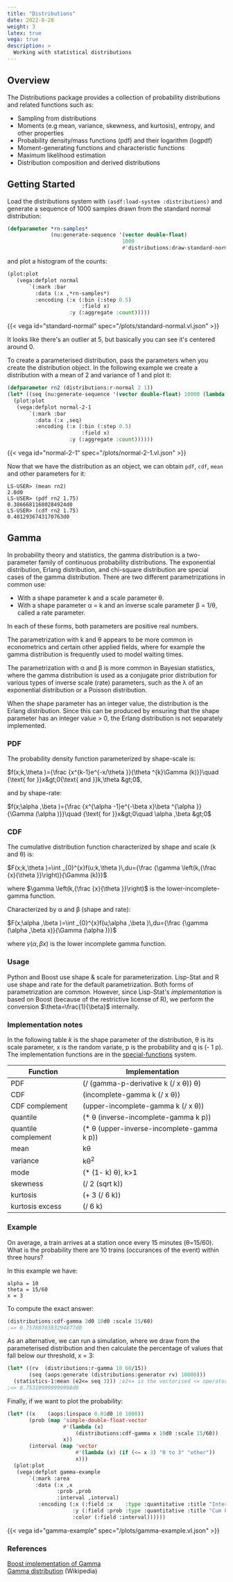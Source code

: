 ```yaml
---
title: "Distributions"
date: 2022-8-28
weight: 3
latex: true
vega: true
description: >
  Working with statistical distributions
---
```


## Overview

The Distributions package provides a collection of probability distributions and related functions such as:

- Sampling from distributions
- Moments (e.g mean, variance, skewness, and kurtosis), entropy, and other properties
- Probability density/mass functions (pdf) and their logarithm (logpdf)
- Moment-generating functions and characteristic functions
- Maximum likelihood estimation
- Distribution composition and derived distributions

## Getting Started

Load the distributions system with `(asdf:load-system :distributions)` and generate a sequence of 1000 samples drawn from the standard normal distribution:

```lisp
(defparameter *rn-samples*
              (nu:generate-sequence '(vector double-float)
			            			 1000
				                     #'distributions:draw-standard-normal))
```
and plot a histogram of the counts:

```lisp
(plot:plot
   (vega:defplot normal
       `(:mark :bar
	     :data (:x ,*rn-samples*)
	     :encoding (:x (:bin (:step 0.5)
	                    :field x)
		            :y (:aggregate :count)))))
```

{{< vega id="standard-normal" spec="/plots/standard-normal.vl.json" >}}

It looks like there's an outlier at 5, but basically you can see it's centered around 0.

To create a parameterised distribution, pass the parameters when you create the distribution object.  In the following example we create a distribution with a mean of 2 and variance of 1 and plot it:

```lisp
(defparameter rn2 (distributions:r-normal 2 1))
(let* ((seq (nu:generate-sequence '(vector double-float) 10000 (lambda () (distributions:draw rn2)))))
  (plot:plot
   (vega:defplot normal-2-1
       `(:mark :bar
	     :data (:x ,seq)
	     :encoding (:x (:bin (:step 0.5)
			            :field x)
		            :y (:aggregate :count))))))
```
{{< vega id="normal-2-1" spec="/plots/normal-2-1.vl.json" >}}

Now that we have the distribution as an object, we can obtain `pdf`, `cdf`, `mean` and other parameters for it:

```
LS-USER> (mean rn2)
2.0d0
LS-USER> (pdf rn2 1.75)
0.38666811680284924d0
LS-USER> (cdf rn2 1.75)
0.4012936743170763d0
```

## Gamma

In probability theory and statistics, the gamma distribution is a two-parameter family of continuous probability distributions. The exponential distribution, Erlang distribution, and chi-square distribution are special cases of the gamma distribution. There are two different parametrizations in common use:

- With a shape parameter k and a scale parameter θ.
- With a shape parameter α = k and an inverse scale parameter β = 1/θ, called a rate parameter.

In each of these forms, both parameters are positive real numbers.

The parametrization with k and θ appears to be more common in econometrics and certain other applied fields, where for example the gamma distribution is frequently used to model waiting times.

The parametrization with α and β is more common in Bayesian statistics, where the gamma distribution is used as a conjugate prior distribution for various types of inverse scale (rate) parameters, such as the λ of an exponential distribution or a Poisson distribution.

When the shape parameter has an integer value, the distribution is the Erlang distribution.  Since this can be produced by ensuring that the shape parameter has an integer value > 0, the Erlang distribution is not separately implemented.

### PDF

The probability density function parameterized by shape-scale is:

$f(x;k,\theta )={\frac {x^{k-1}e^{-x/\theta }}{\theta ^{k}\Gamma (k)}}\quad {\text{ for }}x&gt;0{\text{ and }}k,\theta &gt;0$,

and by shape-rate:

$f(x;\alpha ,\beta )={\frac {x^{\alpha -1}e^{-\beta x}\beta ^{\alpha }}{\Gamma (\alpha )}}\quad {\text{ for }}x&gt;0\quad \alpha ,\beta &gt;0$

### CDF

The cumulative distribution function characterized by shape and scale (k and θ) is:

$F(x;k,\theta )=\int _{0}^{x}f(u;k,\theta )\,du={\frac {\gamma \left(k,{\frac {x}{\theta }}\right)}{\Gamma (k)}}$

where $\gamma \left(k,{\frac {x}{\theta }}\right)$ is the lower-incomplete-gamma function.

Characterized by α and β (shape and rate):

$F(x;\alpha ,\beta )=\int _{0}^{x}f(u;\alpha ,\beta )\,du={\frac {\gamma (\alpha ,\beta x)}{\Gamma (\alpha )}}$

where $\gamma (\alpha ,\beta x)$ is the lower incomplete gamma function.

### Usage

Python and Boost use shape & scale for parameterization.  Lisp-Stat and R use shape and rate for the default parametrization.  Both forms of parametrization are common.  However, since Lisp-Stat's *implementation* is based on Boost (because of the restrictive license of R), we perform the conversion $\theta=\frac{1}{\beta}$ internally.

### Implementation notes

In the following table *k* is the shape parameter of the distribution, θ is its scale parameter, x is the random variate, p is the probability and q is (- 1 p).  The implementation functions are in the [special-functions](https://github.com/Lisp-Stat/special-functions) system.

| Function            | Implementation                             |
|---------------------|--------------------------------------------|
| PDF                 | (/ (gamma-p-derivative k (/ x θ)) θ)       |
| CDF                 | (incomplete-gamma k (/ x θ))               |
| CDF complement      | (upper-incomplete-gamma k (/ x θ))         |
| quantile            | (* θ (inverse-incomplete-gamma k p))       |
| quantile complement | (* θ (upper-inverse-incomplete-gamma k p)) |
| mean                | kθ                                         |
| variance            | kθ<sup>2</sup>                             |
| mode                | (* (1- k) θ), k>1                          |
| skewness            | (/ 2 (sqrt k))                             |
| kurtosis            | (+ 3 (/ 6 k))                              |
| kurtosis excess     | (/ 6 k)                                    |


### Example
<!-- From: https://rpubs.com/mpfoley73/459051
 other examples of plotting gamma at https://www.statology.org/gamma-distribution-in-r/ -->
On average, a train arrives at a station once every 15 minutes (θ=15/60). What is the probability there are 10 trains (occurances of the event) within three hours?

In this example we have:
```
alpha = 10
theta = 15/60
x = 3
```
To compute the exact answer:
```lisp
(distributions:cdf-gamma 3d0 10d0 :scale 15/60)
;=> 0.7576078383294877d0
```
As an alternative, we can run a simulation, where we draw from the parameterised distribution and then calculate the percentage of values that fall below our threshold, x = 3:
```lisp
(let* ((rv  (distributions:r-gamma 10 60/15))
       (seq (aops:generate (distributions:generator rv) 10000)))
  (statistics-1:mean (e2<= seq 3))) ;e2<= is the vectorised <= operator
;=> 0.753199999999998d0
```
Finally, if we want to plot the probability:
```lisp
(let* ((x    (aops:linspace 0.01d0 10 1000))
       (prob (map 'simple-double-float-vector
		          #'(lambda (x)
		              (distributions:cdf-gamma x 10d0 :scale 15/60))
		          x))
       (interval (map 'vector
		              #'(lambda (x) (if (<= x 3) "0 to 3" "other"))
		              x)))
  (plot:plot
   (vega:defplot gamma-example
       `(:mark :area
	     :data (:x ,x
		        :prob ,prob
		        :interval ,interval)
	      :encoding (:x (:field :x    :type :quantitative :title "Interval (x)")
		             :y (:field :prob :type :quantitative :title "Cum Probability")
		             :color (:field :interval))))))
```
{{< vega id="gamma-example" spec="/plots/gamma-example.vl.json" >}}


### References

[Boost implementation of Gamma](https://www.boost.org/doc/libs/1_80_0/libs/math/doc/html/math_toolkit/dist_ref/dists/gamma_dist.html)</br>
[Gamma distribution](https://en.wikipedia.org/wiki/Gamma_distribution) (Wikipedia)




